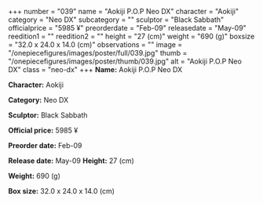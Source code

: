 +++
number = "039"
name = "Aokiji P.O.P Neo DX"
character = "Aokiji"
category = "Neo DX"
subcategory = ""
sculptor = "Black Sabbath"
officialprice = "5985 ¥"
preorderdate = "Feb-09"
releasedate = "May-09"
reedition1 = ""
reedition2 = ""
height = "27 (cm)"
weight = "690 (g)"
boxsize = "32.0 x 24.0 x 14.0 (cm)"
observations = ""
image = "/onepiecefigures/images/poster/full/039.jpg"
thumb = "/onepiecefigures/images/poster/thumb/039.jpg"
alt = "Aokiji P.O.P Neo DX"
class = "neo-dx"
+++
**Name:** Aokiji P.O.P Neo DX

**Character:** Aokiji

**Category:** Neo DX 

**Sculptor:** Black Sabbath

**Official price:** 5985 ¥

**Preorder date:** Feb-09

**Release date:** May-09
**Height:** 27 (cm)

**Weight:** 690 (g)

**Box size:** 32.0 x 24.0 x 14.0 (cm)

